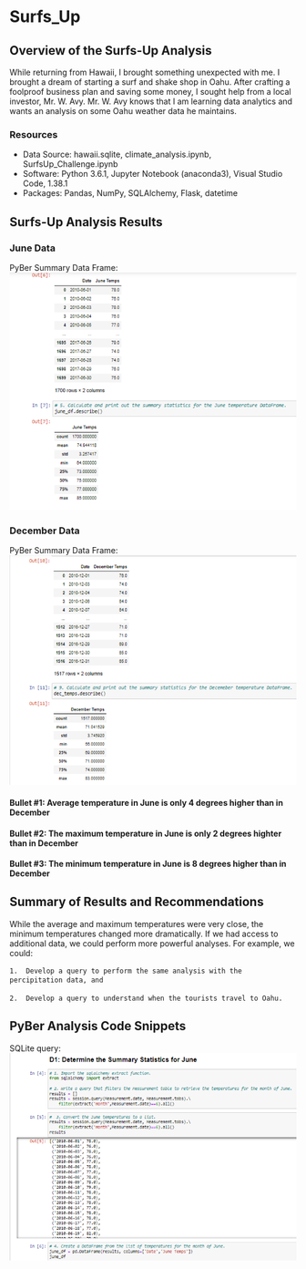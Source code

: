 # Surfs_Up

## Overview of the Surfs-Up Analysis

While returning from Hawaii, I brought something unexpected with me.  I brought a dream of starting a surf and shake shop in Oahu.  After crafting a foolproof business plan and saving some money, I sought help from a local investor, Mr. W. Avy.  Mr. W. Avy knows that I am learning data analytics and wants an analysis on some Oahu weather data he maintains.
 
### Resources

* Data Source:  hawaii.sqlite, climate_analysis.ipynb, SurfsUp_Challenge.ipynb
* Software:  Python 3.6.1, Jupyter Notebook (anaconda3), Visual Studio Code, 1.38.1
* Packages:  Pandas, NumPy, SQLAlchemy, Flask, datetime

## Surfs-Up Analysis Results

### June Data

PyBer Summary Data Frame:
![june_temps.png](Resources/june_temps.png)

### December Data

PyBer Summary Data Frame:
![dec_temps.png](Resources/dec_temps.png)

#### Bullet #1:  Average temperature in June is only 4 degrees higher than in December

#### Bullet #2:  The maximum temperature in June is only 2 degrees highter than in December

#### Bullet #3:  The minimum temperature in June is 8 degrees higher than in December
      
## Summary of Results and Recommendations

While the average and maximum temperatures were very close, the minimum temperatures changed more dramatically.  If we had access to additional data, we could perform more powerful analyses.  For example, we could:

    1.  Develop a query to perform the same analysis with the percipitation data, and 
    
    2.  Develop a query to understand when the tourists travel to Oahu.

## PyBer Analysis Code Snippets

SQLite query:
![code_snip.png](Resources/code_snip.png)
